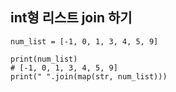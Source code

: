 ## int형 리스트 join 하기
```
num_list = [-1, 0, 1, 3, 4, 5, 9]

print(num_list)
# [-1, 0, 1, 3, 4, 5, 9]
print(" ".join(map(str, num_list)))
```
